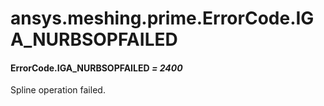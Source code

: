 # ansys.meshing.prime.ErrorCode.IGA_NURBSOPFAILED



#### ErrorCode.IGA_NURBSOPFAILED *= 2400*

Spline operation failed.

<!-- !! processed by numpydoc !! -->
